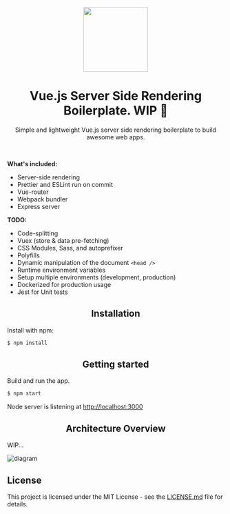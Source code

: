 <div align="center">
  <a href="https://github.com/webpack/webpack">
    <img width="150" height="150" src="https://vuejs.org/images/logo.png">
  </a>
  <br>
  <h1>Vue.js Server Side Rendering Boilerplate. WIP 🚧</h1>
  <p>
    Simple and lightweight Vue.js server side rendering boilerplate to build awesome web apps.
  </p>
</div>
<br>

**What's included:**

- Server-side rendering
- Prettier and ESLint run on commit
- Vue-router
- Webpack bundler
- Express server

**TODO:**

- Code-splitting
- Vuex (store & data pre-fetching)
- CSS Modules, Sass, and autoprefixer
- Polyfills
- Dynamic manipulation of the document `<head />`
- Runtime environment variables
- Setup multiple environments (development, production)
- Dockerized for production usage
- Jest for Unit tests

<h2 align="center">Installation</h2>

Install with npm:

```sh
$ npm install
```
<h2 align="center">Getting started</h2>

Build and run the app.

```sh
$ npm start
```

Node server is listening at <a href="http://localhost:3000">http://localhost:3000</a>

<h2 align="center">Architecture Overview</h2>

WIP...

![diagram](https://cloud.githubusercontent.com/assets/499550/17607895/786a415a-5fee-11e6-9c11-45a2cfdf085c.png)

## License

This project is licensed under the MIT License - see the [LICENSE.md](LICENSE.md) file for details.
